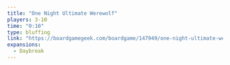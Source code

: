 ```yaml
---
title: "One Night Ultimate Werewolf"
players: 3-10
time: "0:10"
type: bluffing
link: "https://boardgamegeek.com/boardgame/147949/one-night-ultimate-werewolf"
expansions:
  - Daybreak
---
```

